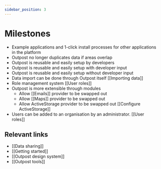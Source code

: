 ```yaml
---
sidebar_position: 3
---
```


# Milestones

- Example applications and 1-click install processes for other applications in the platform
- Outpost no longer duplicates data if areas overlap
- Outpost is reusable and easily setup by developers
- Outpost is reusable and easily setup with developer input
- Outpost is reusable and easily setup without developer input
- Data import can be done through Outpost itself [[Importing data]]
- Role management system [[User roles]]
- Outpost is more extensible through modules
  - Allow [[Emails]] provider to be swapped out
  - Allow [[Maps]] provider to be swapped out
  - Allow ActiveStorage provider to be swapped out [[Configure ActiveStorage]]
- Users can be added to an organisation by an administrator. [[User roles]]

## Relevant links

- [[Data sharing]]
- [[Getting started]]
- [[Outpost design system]]
- [[Outpost tools]]
